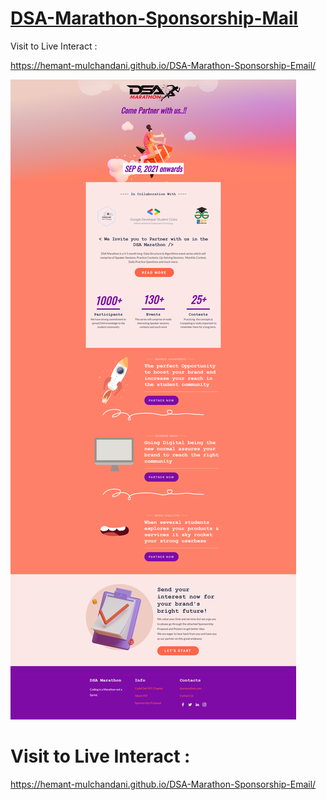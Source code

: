 # [DSA-Marathon-Sponsorship-Mail](https://hemant-mulchandani.github.io/DSA-Marathon-Sponsorship-Email/)

  Visit to Live Interact :

  https://hemant-mulchandani.github.io/DSA-Marathon-Sponsorship-Email/

  ![Mail Capture](DSA%20Marathon%20Sponsorship%20Mail%20Capture.png)

# Visit to Live Interact :

  https://hemant-mulchandani.github.io/DSA-Marathon-Sponsorship-Email/ 

